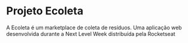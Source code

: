 # Projeto Ecoleta
A Ecoleta é um marketplace de coleta de resíduos. 
Uma aplicação web desenvolvida durante a Next Level Week distribuída pela Rocketseat
